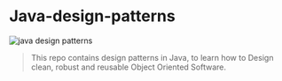 # Java-design-patterns
![java design patterns](https://i1.wp.com/coursedrive.org/wp-content/uploads/2019/05/Java-Design-Patterns-The-Complete-Masterclass.jpg?fit=750%2C422&ssl=1)

> This repo contains design patterns in Java, to learn how to Design clean,
> robust and reusable Object Oriented Software.